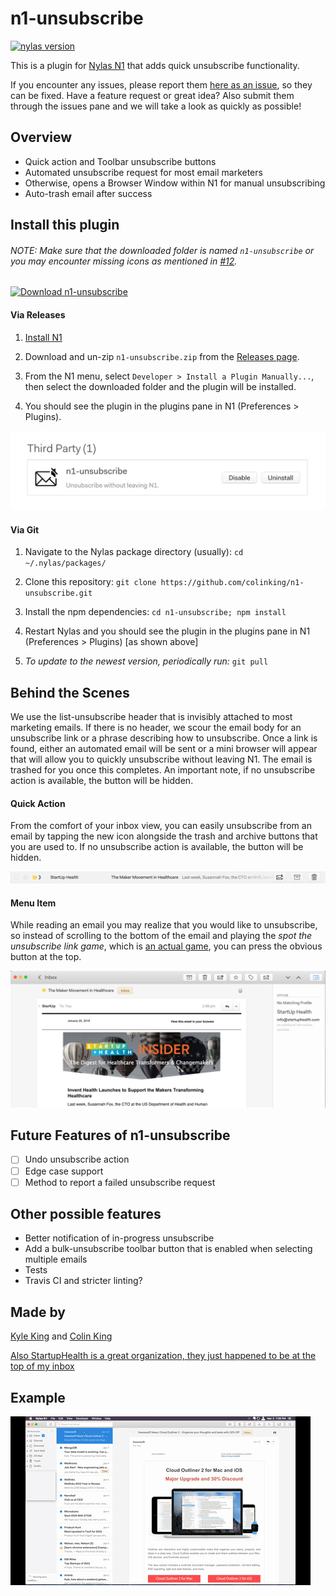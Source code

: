 # n1-unsubscribe
<a href="https://github.com/nylas/N1">
    <img src="https://img.shields.io/badge/nylas-0.4.14-brightgreen.svg"
         alt="nylas version">
</a>

This is a plugin for [Nylas N1](https://www.nylas.com/n1) that adds quick unsubscribe functionality.

If you encounter any issues, please report them [here as an issue][issues], so they can be fixed. Have a feature request or great idea? Also submit them through the issues pane and we will take a look as quickly as possible!

## Overview

- Quick action and Toolbar unsubscribe buttons
- Automated unsubscribe request for most email marketers
- Otherwise, opens a Browser Window within N1 for manual unsubscribing
- Auto-trash email after success

## Install this plugin

###### NOTE: Make sure that the downloaded folder is named `n1-unsubscribe` or you may encounter missing icons as mentioned in [#12](https://github.com/colinking/n1-unsubscribe/issues/12).

[![Download n1-unsubscribe](https://cdn.rawgit.com/colinking/n1-unsubscribe/master/README/download.svg)](https://github.com/colinking/n1-unsubscribe/raw/master/dist/n1-unsubscribe.zip)

#### Via Releases

1. [Install N1](https://www.nylas.com/n1)

2. Download and un-zip `n1-unsubscribe.zip` from the [Releases page](https://github.com/colinking/n1-unsubscribe/releases/latest).

3. From the N1 menu, select `Developer > Install a Plugin Manually...`, then select the downloaded folder and the plugin will be installed.

4. You should see the plugin in the plugins pane in N1 (Preferences > Plugins).

![PluginsPage](README/PluginsPage.jpg)

#### Via Git

1. Navigate to the Nylas package directory (usually): `cd ~/.nylas/packages/`

2. Clone this repository: `git clone https://github.com/colinking/n1-unsubscribe.git`

3. Install the npm dependencies: `cd n1-unsubscribe; npm install`

4. Restart Nylas and you should see the plugin in the plugins pane in N1 (Preferences > Plugins) [as shown above]

5. *To update to the newest version, periodically run:* `git pull`


## Behind the Scenes

We use the list-unsubscribe header that is invisibly attached to most marketing emails. If there is no header, we scour the email body for an unsubscribe link or a phrase describing how to unsubscribe. Once a link is found, either an automated email will be sent or a mini browser will appear that will allow you to quickly unsubscribe without leaving N1. The email is trashed for you once this completes. An important note, if no unsubscribe action is available, the button will be hidden.

<!--#### Bulk Action-->

<!--(To Be Developed)-->

<!--![BulkAction](README/BulkAction.png)-->

#### Quick Action

From the comfort of your inbox view, you can easily unsubscribe from an email by tapping the new icon alongside the trash and archive buttons that you are used to. If no unsubscribe action is available, the button will be hidden.

![QuickAction](README/QuickAction.png)

#### Menu Item

While reading an email you may realize that you would like to unsubscribe, so instead of scrolling to the bottom of the email and playing the *spot the unsubscribe link game*, which is [an actual game](http://spottheunsubscribe.tumblr.com/), you can press the obvious button at the top.

![MenuItem](README/MenuItem.png)

## Future Features of n1-unsubscribe
- [ ] Undo unsubscribe action
- [ ] Edge case support
- [ ] Method to report a failed unsubscribe request

## Other possible features
- Better notification of in-progress unsubscribe
- Add a bulk-unsubscribe toolbar button that is enabled when selecting multiple emails
- Tests
- Travis CI and stricter linting?

## Made by
[Kyle King](http://kyleking.me) and [Colin King](http://colinking.co)

[Also StartupHealth is a great organization, they just happened to be at the top of my inbox](https://www.startuphealth.com/)

[issues]: https://github.com/colinking/n1-unsubscribe/issues

## Example

<!--http://giphy.com/gifs/627jdmLLrBHAQ-->

![UnsubscribePromoVideo](README/UnsubscribePromoVideo.gif)
